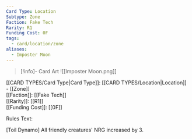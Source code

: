 ```yaml
---
Card Type: Location
Subtype: Zone
Faction: Fake Tech
Rarity: R1
Funding Cost: 0F
tags:
  - card/location/zone
aliases:
  - Imposter Moon
---
```

> [!info]- Card Art
> ![[Imposter Moon.png]]

[[CARD TYPES/Card Type|Card Type]]: [[CARD TYPES/Location|Location]] - [[Zone]]  
[[Faction]]: [[Fake Tech]]  
[[Rarity]]: [[R1]]  
[[Funding Cost]]: [[0F]]  

Rules Text:  

[Toil Dynamo] All friendly creatures' NRG increased by 3.  